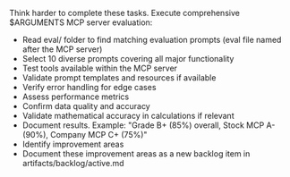 Think harder to complete these tasks.
Execute comprehensive $ARGUMENTS MCP server evaluation:
- Read eval/ folder to find matching evaluation prompts (eval file named after the MCP server)
- Select 10 diverse prompts covering all major functionality
- Test tools available within the MCP server
- Validate prompt templates and resources if available
- Verify error handling for edge cases
- Assess performance metrics
- Confirm data quality and accuracy
- Validate mathematical accuracy in calculations if relevant
- Document results. Example: "Grade B+ (85%) overall, Stock MCP A- (90%), Company MCP C+ (75%)"
- Identify improvement areas
- Document these improvement areas as a new backlog item in artifacts/backlog/active.md